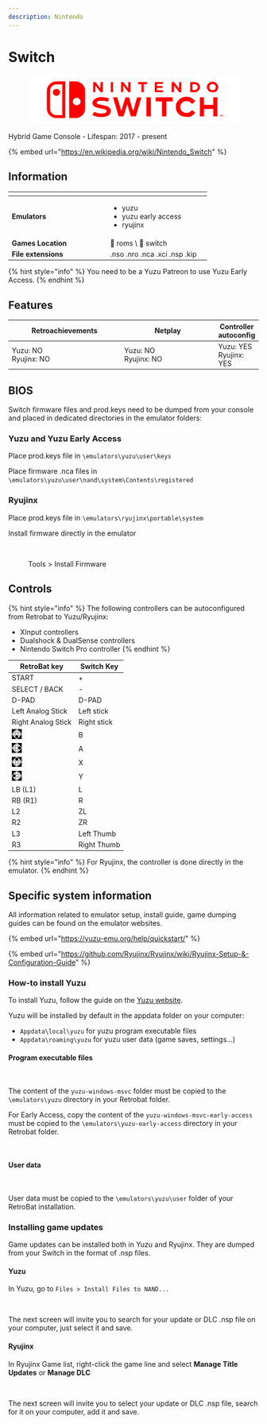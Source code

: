 ```yaml
---
description: Nintendo
---
```


# Switch

<div align="left">

<figure><img src="https://raw.githubusercontent.com/fabricecaruso/es-theme-carbon/52ff37c9e265587d006945a2ba695b5a962b3a3d/art/logos/switch.svg" alt=""><figcaption></figcaption></figure>

</div>

Hybrid Game Console - Lifespan: 2017 - present

{% embed url="https://en.wikipedia.org/wiki/Nintendo_Switch" %}

## Information

<table data-header-hidden><thead><tr><th width="184"></th><th></th><th data-hidden></th></tr></thead><tbody><tr><td><strong>Emulators</strong></td><td><ul><li>yuzu</li><li>yuzu early access</li><li>ryujinx</li></ul></td><td></td></tr><tr><td><strong>Games Location</strong></td><td><span data-gb-custom-inline data-tag="emoji" data-code="1f4c1">📁</span> roms \ <span data-gb-custom-inline data-tag="emoji" data-code="1f4c2">📂</span> switch</td><td></td></tr><tr><td><strong>File extensions</strong></td><td>.nso .nro .nca .xci .nsp .kip</td><td></td></tr></tbody></table>

{% hint style="info" %}
You need to be a Yuzu Patreon to use Yuzu Early Access.
{% endhint %}

## Features

<table><thead><tr><th width="256">Retroachievements</th><th width="243">Netplay</th><th>Controller autoconfig</th></tr></thead><tbody><tr><td>Yuzu: NO<br>Ryujinx: NO</td><td>Yuzu: NO<br>Ryujinx: NO</td><td>Yuzu: YES<br>Ryujinx: YES</td></tr></tbody></table>

## BIOS

Switch firmware files and prod.keys need to be dumped from your console and placed in dedicated directories in the emulator folders:

### Yuzu and Yuzu Early Access

Place prod.keys file in `\emulators\yuzu\user\keys`

Place firmware .nca files in `\emulators\yuzu\user\nand\system\Contents\registered`

### Ryujinx

Place prod.keys file in `\emulators\ryujinx\portable\system`

Install firmware directly in the emulator

<div align="left">

<figure><img src="https://i.imgur.com/CVXr1y7.png" alt=""><figcaption><p>Tools > Install Firmware</p></figcaption></figure>

</div>

## Controls

{% hint style="info" %}
The following controllers can be autoconfigured from Retrobat to Yuzu/Ryujinx:

* XInput controllers
* Dualshock & DualSense controllers
* Nintendo Switch Pro controller
{% endhint %}

| RetroBat key                                                                       | Switch Key  |
| ---------------------------------------------------------------------------------- | ----------- |
| START                                                                              | +           |
| SELECT / BACK                                                                      | -           |
| D-PAD                                                                              | D-PAD       |
| Left Analog Stick                                                                  | Left stick  |
| Right Analog Stick                                                                 | Right stick |
| ![A](<../../../../.gitbook/assets/image (27).png>)                                 | B           |
| ![B](<../../../../.gitbook/assets/image (13).png>)                                 | A           |
| <img src="../../../../.gitbook/assets/image (47).png" alt="" data-size="original"> | X           |
| <img src="../../../../.gitbook/assets/image (45).png" alt="" data-size="line">     | Y           |
| LB (L1)                                                                            | L           |
| RB (R1)                                                                            | R           |
| L2                                                                                 | ZL          |
| R2                                                                                 | ZR          |
| L3                                                                                 | Left Thumb  |
| R3                                                                                 | Right Thumb |

{% hint style="info" %}
For Ryujinx, the controller is done directly in the emulator.
{% endhint %}

## Specific system information

All information related to emulator setup, install guide, game dumping guides can be found on the emulator websites.

{% embed url="https://yuzu-emu.org/help/quickstart/" %}

{% embed url="https://github.com/Ryujinx/Ryujinx/wiki/Ryujinx-Setup-&-Configuration-Guide" %}

### How-to install Yuzu

To install Yuzu, follow the guide on the [Yuzu website](https://yuzu-emu.org/help/quickstart/#downloading-and-installing-yuzu).

Yuzu will be installed by default in the appdata folder on your computer:

* `Appdata\local\yuzu` for yuzu program executable files
* `Appdata\roaming\yuzu` for yuzu user data (game saves, settings...)

#### Program executable files

<div align="left">

<figure><img src="https://i.imgur.com/P8Pi1Ut.png" alt=""><figcaption></figcaption></figure>

</div>

The content of the `yuzu-windows-msvc` folder must be copied to the `\emulators\yuzu` directory in your Retrobat folder.

For Early Access, copy the content of the `yuzu-windows-msvc-early-access` must be copied to the `\emulators\yuzu-early-access` directory in your Retrobat folder.

<div align="left">

<figure><img src="https://i.imgur.com/fq2gxNH.png" alt=""><figcaption></figcaption></figure>

</div>

#### User data

<div align="left">

<figure><img src="https://i.imgur.com/CQhfYCR.png" alt=""><figcaption></figcaption></figure>

</div>

User data must be copied to the `\emulators\yuzu\user` folder of your RetroBat installation.

### Installing game updates

Game updates can be installed both in Yuzu and Ryujinx. They are dumped from your Switch in the format of .nsp files.

#### Yuzu

In Yuzu, go to `Files > Install Files to NAND...`

<div align="left">

<figure><img src="https://i.imgur.com/B6jQIqZ.png" alt=""><figcaption></figcaption></figure>

</div>

The next screen will invite you to search for your update or DLC .nsp file on your computer, just select it and save.

#### Ryujinx

In Ryujinx Game list, right-click the game line and select **Manage Title Updates** or **Manage DLC**

<div align="left">

<figure><img src="https://i.imgur.com/uRMjmAE.png" alt=""><figcaption></figcaption></figure>

</div>

The next screen will invite you to select your update or DLC .nsp file, search for it on your computer, add it and save.
